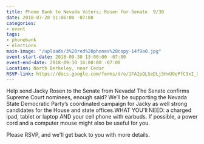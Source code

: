 ```yaml
---
title: Phone Bank to Nevada Voters; Rosen for Senate  9/30
date: 2018-07-28 11:06:00 -07:00
categories:
- event
tags:
- phonebank
- elections
main-image: "/uploads/3%20red%20phones%20copy-14f9a0.jpg"
event-start-date: 2018-09-30 13:00:00 -07:00
event-end-date: 2018-09-30 16:00:00 -07:00
Location: North Berkeley, near Cedar
RSVP-link: https://docs.google.com/forms/d/e/1FAIpQLSeDLj3HvU9ePfC3xI_XNLARBWnFJRDunpe48rgEY3qJFqFY6Q/viewform
---
```


Help send Jacky Rosen to the Senate from Nevada! The Senate confirms Supreme Court nominees, enough said?  We’ll be supporting the Nevada State Democratic Party’s coordinated campaign for Jacky as well strong candidates for the House and state offices.WHAT YOU'll NEED: a charged ipad, tablet or laptop AND your cell phone with earbuds.  If possible, a power cord and a computer mouse might also be useful for you.

Please RSVP, and we'll get back to you with more details.